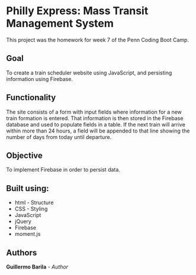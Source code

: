 # Philly Express: Mass Transit Management System

This project was the homework for week 7 of the Penn Coding Boot Camp.

## Goal
To create a train scheduler website using JavaScript, and persisting information using Firebase.

## Functionality
The site consists of a form with input fields where information for a new train formation is entered. That information is then stored in the Firebase database and used to populate fields in a table. If the next train will arrive within more than 24 hours, a field will be appended to that line showing the number of days from today until departure.

## Objective
To implement Firebase in order to persist data.

## Built using:
* html - Structure
* CSS - Styling
* JavaScript
* jQuery
* Firebase
* moment.js

## Authors
**Guillermo Barila** - *Author*